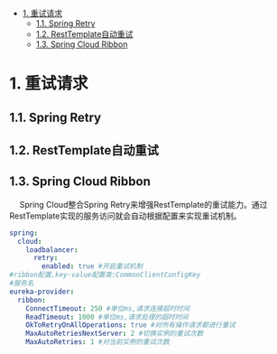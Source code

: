 
<!-- TOC -->

- [1. 重试请求](#1-重试请求)
    - [1.1. Spring Retry](#11-spring-retry)
    - [1.2. RestTemplate自动重试](#12-resttemplate自动重试)
    - [1.3. Spring Cloud Ribbon](#13-spring-cloud-ribbon)

<!-- /TOC -->


# 1. 重试请求
<!-- 

https://www.hangge.com/blog/cache/detail_2522.html

Spring-Retry重试实现原理 
https://mp.weixin.qq.com/s/_qFK-ki7-mL4Nnv4zEfYrQ
https://mp.weixin.qq.com/s/Tc7USvs_xZ6jPyyeR2jx1Q
https://mp.weixin.qq.com/s/_Np5AX5CFU3eUhIHt9FVdQ

-->

## 1.1. Spring Retry

## 1.2. RestTemplate自动重试  
<!-- 
https://www.hangge.com/blog/cache/detail_2522.html
-->


## 1.3. Spring Cloud Ribbon  
&emsp; Spring Cloud整合Spring Retry来增强RestTemplate的重试能力。通过RestTemplate实现的服务访问就会自动根据配置来实现重试机制。  

```yaml
spring:
  cloud:
    loadbalancer:
      retry:
        enabled: true #开启重试机制
#ribbon配置,key-value配置类:CommonClientConfigKey
#服务名
eureka-provider:
  ribbon:
    ConnectTimeout: 250 #单位ms,请求连接超时时间
    ReadTimeout: 1000 #单位ms,请求处理的超时时间
    OkToRetryOnAllOperations: true #对所有操作请求都进行重试
    MaxAutoRetriesNextServer: 2 #切换实例的重试次数
    MaxAutoRetries: 1 #对当前实例的重试次数
```

